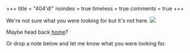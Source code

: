 +++
title = "404'd!"
noindex = true
timeless = true
comments = true
+++

We're not sure what you were looking for but it's not here.
![](/images/nothing-to-see-here.gif)

Maybe head back [home](/)?

Or drop a note below and let me know what you were looking for.
